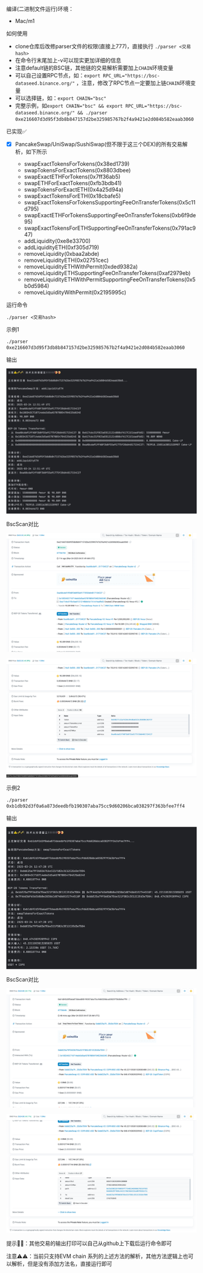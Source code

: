 编译(二进制文件运行)环境：

- Mac/m1

如何使用

- clone仓库后改修parser文件的权限(直接上777)，直接执行 `./parser <交易hash>`
- 在命令行末尾加上-v可以现实更加详细的信息
- 注意default链的BSC链，其他链的交易解析需要加上`CHAIN`环境变量
- 可以自己设置RPC节点，如：`export RPC_URL="https://bsc-dataseed.binance.org/"` ，注意，修改了RPC节点一定要加上链`CHAIN`环境变量
- 可以选择链，如：`export CHAIN="bsc"`
- 完整示例，如`export CHAIN="bsc" && export RPC_URL="https://bsc-dataseed.binance.org/" && ./parser 0xe216607d3d95f3db8b847157d2be325985767b2f4a9421e2d084b582eaab3060`

已实现✅
- [x] PancakeSwap/UniSwap/SushiSwap(但不限于这三个DEX)的所有交易解析，如下所示
 
  - swapExactTokensForTokens(0x38ed1739)
  - swapTokensForExactTokens(0x8803dbee)
  - swapExactETHForTokens(0x7ff36ab5)
  - swapETHForExactTokens(0xfb3bdb41)
  - swapTokensForExactETH(0x4a25d94a)
  - swapExactTokensForETH(0x18cbafe5)
  - swapExactTokensForTokensSupportingFeeOnTransferTokens(0x5c11d795)
  - swapExactETHForTokensSupportingFeeOnTransferTokens(0xb6f9de95)
  - swapExactTokensForETHSupportingFeeOnTransferTokens(0x791ac947)
  - addLiquidity(0xe8e33700)
  - addLiquidityETH(0xf305d719)
  - removeLiquidity(0xbaa2abde)
  - removeLiquidityETH(0x02751cec)
  - removeLiquidityETHWithPermit(0xded9382a)
  - removeLiquidityETHSupportingFeeOnTransferTokens(0xaf2979eb)
  - removeLiquidityETHWithPermitSupportingFeeOnTransferTokens(0x5b0d5984)
  - removeLiquidityWithPermit(0x2195995c)

运行命令

```./parser <交易hash>```

示例1

```shell
./parser 0xe216607d3d95f3db8b847157d2be325985767b2f4a9421e2d084b582eaab3060
```

输出

![image](/image/0xf305d719/localTerminal.png)

BscScan对比

![image](/image/0xf305d719/bscScan_1.png)

![image](/image/0xf305d719/bscScan_2.png)

示例2

```shell
./parser 0xb1db92d3f0a6a873deedbfb190307aba75cc9d60206bca038297f363bfee7ff4
```

输出

![image](/image/0x8803dbee/localTerminal.png)

BscScan对比

![image](/image/0x8803dbee/bscScan_1.png)

![image](/image/0x8803dbee/bscScan_2.png)

提示🔔🔔：其他交易的输出打印可以自己从github上下载后运行命令即可

注意⚠️⚠️：当前只支持EVM chain 系列的上述方法的解析，其他方法逻辑上也可以解析，但是没有添加方法名，直接运行即可
